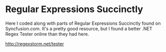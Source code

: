 # Regular Expressions Succinctly

Here I coded along with parts of Regular Expressions Succinctly found on Syncfusion.com.  It's a pretty good resource, but I found a better .NET Regex Tester online than they had here.

http://regexstorm.net/tester